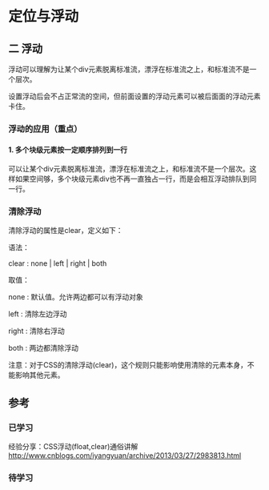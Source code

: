 # 定位与浮动

## 二 浮动
浮动可以理解为让某个div元素脱离标准流，漂浮在标准流之上，和标准流不是一个层次。

设置浮动后会不占正常流的空间，但前面设置的浮动元素可以被后面面的浮动元素卡住。

### 浮动的应用（重点）
#### 1. 多个块级元素按一定顺序排列到一行
可以让某个div元素脱离标准流，漂浮在标准流之上，和标准流不是一个层次。这样如果空间够，多个块级元素div也不再一直独占一行，而是会相互浮动排队到同一行。



### 清除浮动
清除浮动的属性是clear，定义如下：


 语法：

 clear : none | left | right | both

 取值：

 none  :  默认值。允许两边都可以有浮动对象

 left   :  清除左边浮动

 right  :  清除右浮动

 both  :  两边都清除浮动
 
 
注意：对于CSS的清除浮动(clear)，这个规则只能影响使用清除的元素本身，不能影响其他元素。



## 参考
### 已学习
经验分享：CSS浮动(float,clear)通俗讲解
http://www.cnblogs.com/iyangyuan/archive/2013/03/27/2983813.html


### 待学习